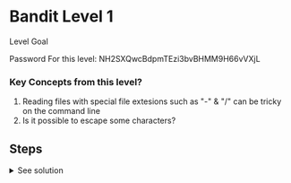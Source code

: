 # Bandit Level 1
Level Goal

Password For this level: NH2SXQwcBdpmTEzi3bvBHMM9H66vVXjL
### Key Concepts from this level?
1. Reading files with special file extesions such as "-" & "/" can be tricky on the command line
2. Is it possible to escape some characters?

## Steps

<details>
  <summary>See solution</summary>


  ### Solution

  ```zsh
bandit1@bandit:~$ ls
-
bandit1@bandit:~$ cat ./-
rRGizSaX8Mk1RTb1CNQoXTcYZWU6lgzi
bandit1@bandit:~$

  ```

</details>

